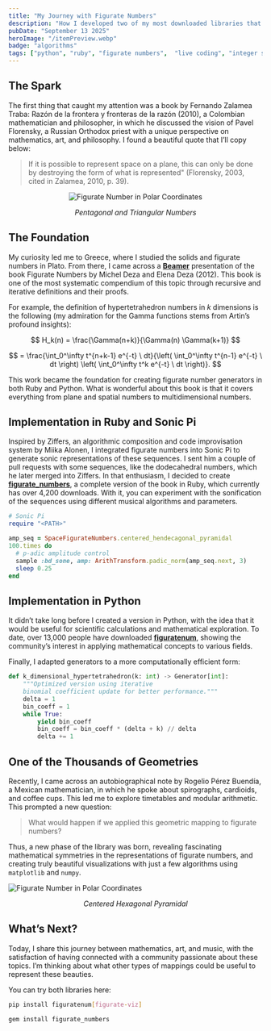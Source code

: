 ```yaml
---
title: "My Journey with Figurate Numbers"
description: "How I developed two of my most downloaded libraries that fuse mathematics, art, and music."
pubDate: "September 13 2025"
heroImage: "/itemPreview.webp"
badge: "algorithms"
tags: ["python", "ruby", "figurate numbers",  "live coding", "integer sequences"]
---
```


## The Spark

The first thing that caught my attention was a book by Fernando Zalamea Traba: Razón de la frontera y fronteras de la razón (2010), a Colombian mathematician and philosopher, in which he discussed the vision of Pavel Florensky, a Russian Orthodox priest with a unique perspective on mathematics, art, and philosophy. I found a beautiful quote that I’ll copy below:

> If it is possible to represent space on a plane, this can only be done by destroying the form of what is represented" (Florensky, 2003, cited in Zalamea, 2010, p. 39).

<p align="center">
    <img
        src="/svg-ggb/figurate-plane.svg"
        alt="Figurate Number in Polar Coordinates"
        class="w-72"
      />
  <p align="center"><em>Pentagonal and Triangular Numbers</em></p>
</p>

## The Foundation

My curiosity led me to Greece, where I studied the solids and figurate numbers in Plato. From there, I came across a <a href="https://www.fields.utoronto.ca/programs/scientific/11-12/Mtl-To-numbertheory/slides/Deza.pdf" target="_blank" rel="noopener noreferrer">**Beamer**</a> presentation of the book Figurate Numbers by Michel Deza and Elena Deza (2012).
This book is one of the most systematic compendium of this topic  through recursive and iterative definitions and their proofs.

For example, the definition of hypertetrahedron numbers in
$k$ dimensions is the following (my admiration for the Gamma functions stems from Artin’s profound insights):

$$
H_k(n) = \frac{\Gamma(n+k)}{\Gamma(n) \Gamma(k+1)}
$$

$$
= \frac{\int_0^\infty t^{n+k-1} e^{-t} \ dt}{\left( \int_0^\infty t^{n-1} e^{-t} \ dt \right) \left( \int_0^\infty t^k e^{-t} \ dt \right)}.
$$

This work became the foundation for creating figurate number generators in both Ruby and Python. What is wonderful about this book is that it covers everything from plane and spatial numbers to multidimensional numbers.

## Implementation in Ruby and Sonic Pi

Inspired by Ziffers, an algorithmic composition and code improvisation system by Miika Alonen, I integrated figurate numbers into Sonic Pi to generate sonic representations of these sequences. I sent him a couple of pull requests with some sequences, like the dodecahedral numbers, which he later merged into Ziffers. In that enthusiasm, I decided to create <a href="https://github.com/edelveart/figurate_numbers" target="_blank" rel="noopener noreferrer">**figurate_numbers**</a>, a complete version of the book in Ruby, which currently has over 4,200 downloads. With it, you can experiment with the sonification of the sequences using different musical algorithms and parameters.

```rb
# Sonic Pi
require "<PATH>"

amp_seq = SpaceFigurateNumbers.centered_hendecagonal_pyramidal
100.times do
  # p-adic amplitude control
  sample :bd_sone, amp: ArithTransform.padic_norm(amp_seq.next, 3)
  sleep 0.25
end
```

## Implementation in Python

It didn’t take long before I created a version in Python, with the idea that it would be useful for scientific calculations and mathematical exploration. To date, over 13,000 people have downloaded <a href="https://github.com/edelveart/figuratenum" target="_blank" rel="noopener noreferrer">**figuratenum**</a>, showing the community’s interest in applying mathematical concepts to various fields.

Finally, I adapted generators to a more computationally efficient form:

```py
def k_dimensional_hypertetrahedron(k: int) -> Generator[int]:
    """Optimized version using iterative
    binomial coefficient update for better performance."""
    delta = 1
    bin_coeff = 1
    while True:
        yield bin_coeff
        bin_coeff = bin_coeff * (delta + k) // delta
        delta += 1
```

## One of the Thousands of Geometries

Recently, I came across an autobiographical note by Rogelio Pérez Buendía, a Mexican mathematician, in which he spoke about spirographs, cardioids, and coffee cups. This led me to explore timetables and modular arithmetic. This prompted a new question:

> What would happen if we applied this geometric mapping to figurate numbers?

Thus, a new phase of the library was born, revealing fascinating mathematical symmetries in the representations of figurate numbers, and creating truly beautiful visualizations with just a few algorithms using `matplotlib` and `numpy`.

<p class="center">
    <img
        src="/svg-ggb/centered-hexagonal-pyramidal.svg"
        alt="Figurate Number in Polar Coordinates"
        class="w-72 h-72 my-0 "
      />
  <p align="center"><em>Centered Hexagonal Pyramidal</em></p>
</p>

## What’s Next?

Today, I share this journey between mathematics, art, and music, with the satisfaction of having connected with a community passionate about these topics. I’m thinking about what other types of mappings could be useful to represent these beauties.

You can try both libraries here:

```bash
pip install figuratenum[figurate-viz]
```

```bash
gem install figurate_numbers
```
